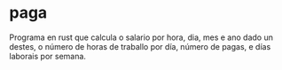 # paga

Programa en rust que calcula o salario por hora, dia, mes e ano dado un destes, o número de horas de traballo por día, número de pagas, e días laborais por semana.
